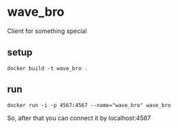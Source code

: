 # wave_bro
Client for something special


## setup
`docker build -t wave_bro .`


## run
`docker run -i -p 4567:4567 --name="wave_bro" wave_bro`

So, after that you can connect it by localhost:4567
